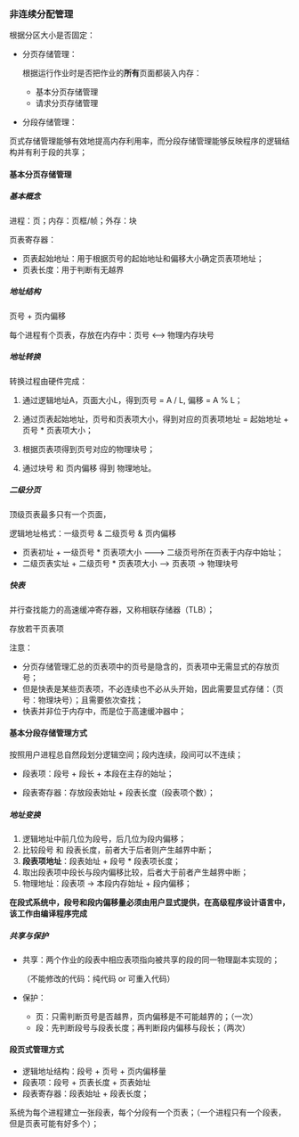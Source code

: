 

### 非连续分配管理

根据分区大小是否固定：

- 分页存储管理：

    根据运行作业时是否把作业的**所有**页面都装入内存：

    - 基本分页存储管理
    - 请求分页存储管理

- 分段存储管理：

页式存储管理能够有效地提高内存利用率，而分段存储管理能够反映程序的逻辑结构并有利于段的共享；



#### 基本分页存储管理

##### 基本概念

进程：页；内存：页框/帧；外存：块

页表寄存器：

- 页表起始地址：用于根据页号的起始地址和偏移大小确定页表项地址；
- 页表长度：用于判断有无越界



##### 地址结构

页号  + 页内偏移

每个进程有个页表，存放在内存中：页号 <--> 物理内存块号



##### 地址转换

转换过程由硬件完成：

1. 通过逻辑地址A，页面大小L，得到页号 = A / L, 偏移 = A % L；

2. 通过页表起始地址，页号和页表项大小，得到对应的页表项地址 = 起始地址 + 页号 * 页表项大小；

3. 根据页表项得到页号对应的物理块号；

4. 通过块号 和 页内偏移 得到 物理地址。

    

##### 二级分页

顶级页表最多只有一个页面，

逻辑地址格式：一级页号 & 二级页号 & 页内偏移

- 页表初址 + 一级页号 * 页表项大小   ---> 二级页号所在页表于内存中始址；
- 二级页表实址 + 二级页号 * 页表项大小 --> 页表项 -> 物理块号



##### 快表

并行查找能力的高速缓冲寄存器，又称相联存储器（TLB）；

存放若干页表项

注意：

- 分页存储管理汇总的页表项中的页号是隐含的，页表项中无需显式的存放页号；
- 但是快表是某些页表项，不必连续也不必从头开始，因此需要显式存储：（页号：物理块号）；且需要依次查找；
- 快表并非位于内存中，而是位于高速缓冲器中；





#### 基本分段存储管理方式

按照用户进程总自然段划分逻辑空间；段内连续，段间可以不连续；

- 段表项：段号 + 段长 + 本段在主存的始址；

- 段表寄存器：存放段表始址 + 段表长度（段表项个数）；

##### 地址变换

1. 逻辑地址中前几位为段号，后几位为段内偏移；
2. 比较段号 和 段表长度，前者大于后者则产生越界中断；
3. **段表项地址**：段表始址 + 段号 * 段表项长度；
4. 取出段表项中段长与段内偏移比较，后者大于前者产生越界中断；
5. 物理地址：段表项 -> 本段内存始址 + 段内偏移；

**在段式系统中，段号和段内偏移量必须由用户显式提供，在高级程序设计语言中，该工作由编译程序完成**



##### 共享与保护

- 共享：两个作业的段表中相应表项指向被共享的段的同一物理副本实现的；

    （不能修改的代码：纯代码 or 可重入代码）

- 保护：

    - 页：只需判断页号是否越界，页内偏移是不可能越界的；（一次）
    - 段：先判断段号与段表长度；再判断段内偏移与段长；（两次）





#### 段页式管理方式

- 逻辑地址结构：段号 + 页号 + 页内偏移量
- 段表项：段号 + 页表长度 + 页表始址  
- 段表寄存器：段表始址 + 段表长度；

系统为每个进程建立一张段表，每个分段有一个页表；（一个进程只有一个段表，但是页表可能有好多个）；





